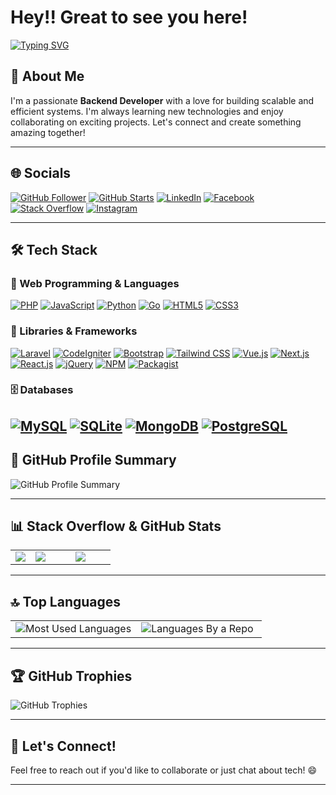 # Hey!! Great to see you here!

[![Typing SVG](https://readme-typing-svg.demolab.com?font=Electrolize&size=23&pause=1000&color=42b983&vCenter=true&width=500&lines=Backend+Developer;Tech+Enthusiast;Always+Learning+New+Things;Always+Open+To+Collaborate)](https://git.io/typing-svg)

## 👋 About Me

I'm a passionate **Backend Developer** with a love for building scalable and efficient systems. I'm always learning new technologies and enjoy collaborating on exciting projects. Let's connect and create something amazing together!

---

## 🌐 Socials

[![GitHub Follower](https://img.shields.io/github/followers/souravmsh?label=Followers&style=social)](https://www.github.com/souravmsh)
[![GitHub Starts](https://img.shields.io/github/stars/souravmsh?label=Stars)](https://www.github.com/souravmsh)
[![LinkedIn](https://img.shields.io/badge/LinkedIn-0077B5?style=plastic&logo=linkedin&logoColor=white)](https://www.linkedin.com/in/souravmsh/)
[![Facebook](https://img.shields.io/badge/Facebook-%231877F2.svg?style=plastic&logo=Facebook&logoColor=white)](https://fb.com/souravmsh)
[![Stack Overflow](https://img.shields.io/badge/stack%20overflow-0A0A0A?style=plastic&logo=stackoverflow&logoColor=vue)](https://stackoverflow.com/users/6877732/souravmsh)
[![Instagram](https://img.shields.io/badge/Instagram-E4405F?style=plastic&logo=instagram&logoColor=white)](https://www.instagram.com/souravmsh/)

---
## 🛠️ Tech Stack

### 🚀 Web Programming & Languages
[![PHP](https://img.shields.io/badge/php-%23777BB4.svg?style=plastic&logo=php&logoColor=white)](https://www.php.net/)
[![JavaScript](https://img.shields.io/badge/JavaScript-323330?style=plastic&logo=javascript&logoColor=F7DF1E)](https://developer.mozilla.org/en-US/docs/Web/JavaScript)
[![Python](https://img.shields.io/badge/Python-3776AB?style=plastic&logo=python&logoColor=white)](https://www.python.org/)
[![Go](https://img.shields.io/badge/Go-00ADD8?style=plastic&logo=go&logoColor=white)](https://golang.org/)
[![HTML5](https://img.shields.io/badge/HTML5-E34F26?style=plastic&logo=html5&logoColor=white)](https://developer.mozilla.org/en-US/docs/Web/HTML)
[![CSS3](https://img.shields.io/badge/CSS3-1572B6?style=plastic&logo=css3&logoColor=white)](https://developer.mozilla.org/en-US/docs/Web/CSS)

### 🧩 Libraries & Frameworks
[![Laravel](https://img.shields.io/badge/laravel-%23FF2D20.svg?style=plastic&logo=laravel&logoColor=white)](https://laravel.com/)
[![CodeIgniter](https://img.shields.io/badge/CodeIgniter-EE4623?style=plastic&logo=codeigniter&logoColor=white)](https://codeigniter.com/)
[![Bootstrap](https://img.shields.io/badge/Bootstrap-563D7C?style=plastic&logo=bootstrap&logoColor=white)](https://getbootstrap.com/)
[![Tailwind CSS](https://img.shields.io/badge/Tailwind%20CSS-38B2AC?style=plastic&logo=tailwind-css&logoColor=white)](https://tailwindcss.com/)
[![Vue.js](https://img.shields.io/badge/VUE.JS-000000?style=plastic&logo=vuedotjs&logoColor=44E192)](https://vuejs.org/)
[![Next.js](https://img.shields.io/badge/Next.js-000000?style=plastic&logo=nextdotjs&logoColor=white)](https://nextjs.org/)
[![React.js](https://img.shields.io/badge/React-20232A?style=plastic&logo=react&logoColor=61DAFB)](https://reactjs.org/)
[![jQuery](https://img.shields.io/badge/jQuery-0769AD?style=plastic&logo=jquery&logoColor=white)](https://jquery.com/)
[![NPM](https://img.shields.io/badge/npm-CB3837?style=plastic&logo=npm&logoColor=white)](https://www.npmjs.com/)
[![Packagist](https://img.shields.io/badge/Packagist-F28D1A?style=plastic&logo=composer&logoColor=white)](https://packagist.org/)

### 🗄️ Databases
[![MySQL](https://img.shields.io/badge/mysql-%2300f.svg?style=plastic&logo=mysql&logoColor=white)](https://www.mysql.com/)
[![SQLite](https://img.shields.io/badge/sqlite-%2307405e.svg?style=plastic&logo=sqlite&logoColor=white)](https://www.sqlite.org/)
[![MongoDB](https://img.shields.io/badge/MongoDB-%234ea94b.svg?style=plastic&logo=mongodb&logoColor=white)](https://www.mongodb.com/)
[![PostgreSQL](https://img.shields.io/badge/postgresql-%23316192.svg?style=plastic&logo=postgresql&logoColor=white)](https://www.postgresql.org/)
---

## 📄 GitHub Profile Summary

<img src="https://github-profile-summary-cards.vercel.app/api/cards/profile-details?username=souravmsh&theme=vue" alt="GitHub Profile Summary"/>

---

## 📊 Stack Overflow & GitHub Stats

<table>
  <tr>
    <td width="20%">
      <img src="https://github-readme-stackoverflow.vercel.app/?userID=6877732" />
    </td>
    <td width="40%">
      <img src="http://github-profile-summary-cards.vercel.app/api/cards/stats?username=souravmsh&theme=vue" />
    </td>
    <td width="40%">
      <img src="https://github-readme-streak-stats.herokuapp.com/?user=souravmsh&hide_border=true&theme=vue" />
    </td>
  </tr>
</table>

---

## 🔝 Top Languages

<table>
  <tr>
    <td width="50%">
      <img src="https://github-readme-stats.vercel.app/api/top-langs/?username=souravmsh&langs_count=8&layout=compact&theme=vue&hide_border=true&title_color=42b883&icon_color=42b883" alt="Most Used Languages"/>
    </td>
    <td width="50%">
      <img src="http://github-profile-summary-cards.vercel.app/api/cards/repos-per-language?username=souravmsh&theme=vue" alt="Languages By a Repo"/>
    </td>
  </tr>
</table>

---

## 🏆 GitHub Trophies
 
![GitHub Trophies](https://github-profile-trophy.vercel.app/?username=souravmsh&theme=vue&no-frame=true&no-bg=true)

---

## 💬 Let's Connect!

Feel free to reach out if you'd like to collaborate or just chat about tech! 😄

---
